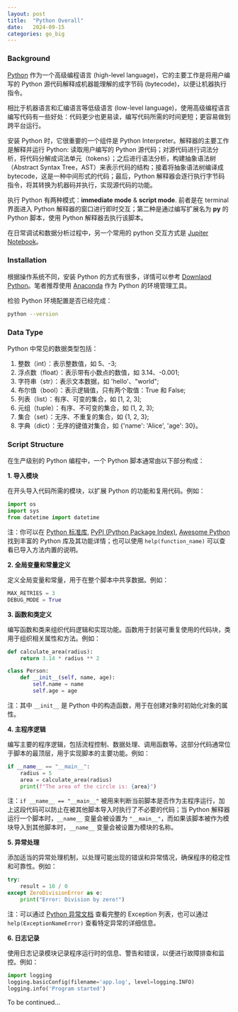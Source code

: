 ```yaml
---
layout: post
title:  "Python Overall"
date:   2024-09-15
categories: go_big
---
```


### Background
[Python](https://www.python.org/) 作为一个高级编程语言 (high-level language)，它的主要工作是将用户编写的 Python 源代码解释成机器能理解的成字节码 (bytecode)，以便让机器执行指令。

相比于机器语言和汇编语言等低级语言 (low-level language)，使用高级编程语言编写代码有一些好处：代码更少也更易读，编写代码所需的时间更短；更容易做到跨平台运行。

安装 Python 时，它很重要的一个组件是 Python Interpreter。解释器的主要工作是解释并运行 Python: 读取用户编写的 Python 源代码；对源代码进行词法分析，将代码分解成词法单元（tokens）；之后进行语法分析，构建抽象语法树（Abstract Syntax Tree，AST）来表示代码的结构；接着将抽象语法树编译成 bytecode，这是一种中间形式的代码；最后，Python 解释器会逐行执行字节码指令，将其转换为机器码并执行，实现源代码的功能。

执行 Python 有两种模式：**immediate mode** & **script mode**. 前者是在 terminal 界面进入 Python 解释器的窗口进行即时交互；第二种是通过编写扩展名为 **py** 的 Python 脚本，使用 Python 解释器去执行该脚本。

在日常调试和数据分析过程中，另一个常用的 python 交互方式是 [Jupiter Notebook](https://jupyter.org/)。

### Installation
根据操作系统不同，安装 Python 的方式有很多，详情可以参考 [Downlaod Python](https://www.python.org/downloads/)。笔者推荐使用 [Anaconda](https://www.anaconda.com/download/success) 作为 Python 的环境管理工具。

检验 Python 环境配置是否已经完成：

```bash
python --version
```

### Data Type
Python 中常见的数据类型包括：

1. 整数（int）：表示整数值，如 5、-3;
2. 浮点数（float）：表示带有小数点的数值，如 3.14、-0.001;
3. 字符串（str）：表示文本数据，如 'hello'、"world";
4. 布尔值（bool）：表示逻辑值，只有两个取值：True 和 False;
5. 列表（list）：有序、可变的集合，如 [1, 2, 3];
6. 元组（tuple）：有序、不可变的集合，如 (1, 2, 3);
7. 集合（set）：无序、不重复的集合，如 {1, 2, 3};
8. 字典（dict）：无序的键值对集合，如 {'name': 'Alice', 'age': 30}。

### Script Structure
在生产级别的 Python 编程中，一个 Python 脚本通常由以下部分构成：

**1. 导入模块**

在开头导入代码所需的模块，以扩展 Python 的功能和复用代码。例如：

```python
import os
import sys
from datetime import datetime
```
注：你可以在 [Python 标准库](https://docs.python.org/3/library/), [PyPI (Python Package Index)](https://pypi.org/), [Awesome Python](https://awesome-python.com/) 找到丰富的 Python 库及其功能详情；也可以使用 `help(function_name)` 可以查看已导入方法内置的说明。

**2. 全局变量和常量定义**

定义全局变量和常量，用于在整个脚本中共享数据。例如：

```python
MAX_RETRIES = 3
DEBUG_MODE = True
```

**3. 函数和类定义**

编写函数和类来组织代码逻辑和实现功能。函数用于封装可重复使用的代码块，类用于组织相关属性和方法。例如：

```python
def calculate_area(radius):
    return 3.14 * radius ** 2

class Person:
    def __init__(self, name, age):
        self.name = name
        self.age = age
```

注：其中 `__init__` 是 Python 中的构造函数，用于在创建对象时初始化对象的属性。

**4. 主程序逻辑**

编写主要的程序逻辑，包括流程控制、数据处理、调用函数等。这部分代码通常位于脚本的最顶层，用于实现脚本的主要功能。例如：

```python
if __name__ == "__main__":
    radius = 5
    area = calculate_area(radius)
    print(f"The area of the circle is: {area}")
```

注：`if __name__ == "__main__"` 被用来判断当前脚本是否作为主程序运行，加上这段代码可以防止在被其他脚本导入时执行了不必要的代码；当 Python 解释器运行一个脚本时，`__name__` 变量会被设置为 `"__main__"`，而如果该脚本被作为模块导入到其他脚本时，`__name__` 变量会被设置为模块的名称。

**5. 异常处理**

添加适当的异常处理机制，以处理可能出现的错误和异常情况，确保程序的稳定性和可靠性。例如：

```python
try:
    result = 10 / 0
except ZeroDivisionError as e:
    print("Error: Division by zero!")
```
注：可以通过 [Python 异常文档](https://docs.python.org/3/library/exceptions.html) 查看完整的 Exception 列表，也可以通过 `help(ExceptionNameError)` 查看特定异常的详细信息。

**6. 日志记录**

使用日志记录模块记录程序运行时的信息、警告和错误，以便进行故障排查和监控。例如：

```python
import logging
logging.basicConfig(filename='app.log', level=logging.INFO)
logging.info('Program started')
```

To be continued...